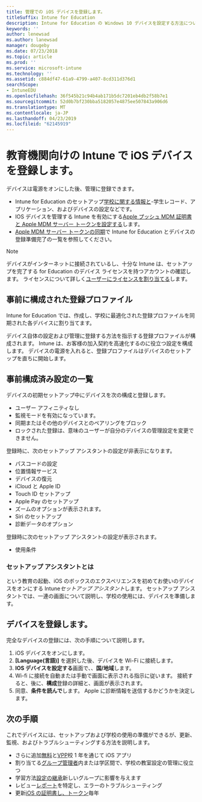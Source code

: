 ```yaml
---
title: 管理での iOS デバイスを登録します。
titleSuffix: Intune for Education
description: Intune for Education の Windows 10 デバイスを設定する方法について説明します。
keywords: ''
author: lenewsad
ms.author: lanewsad
manager: dougeby
ms.date: 07/23/2018
ms.topic: article
ms.prod: ''
ms.service: microsoft-intune
ms.technology: ''
ms.assetid: c884df47-61a9-4799-a407-8cd311d376d1
searchScope:
- IntuneEDU
ms.openlocfilehash: 36f545b21c94b4ab171b5dc7201eb4db2f58b7e1
ms.sourcegitcommit: 52d0b7bf230bba5182057e4875ee507843a906d6
ms.translationtype: MT
ms.contentlocale: ja-JP
ms.lasthandoff: 04/23/2019
ms.locfileid: "62145919"
---
```

# <a name="enroll-ios-devices-in-intune-for-education"></a>教育機関向けの Intune で iOS デバイスを登録します。

デバイスは電源をオンにした後、管理に登録できます。

* Intune for Education のセットアップ[学校に関する情報と](what-is-school-data-sync.md)-学生レコード、アプリケーション、およびデバイスの設定などです。
* IOS デバイスを管理する Intune を有効にする[Apple プッシュ MDM 証明書と Apple MDM サーバー トークンを設定する](setup-ios-device-management.md#add-an-mdm-push-certificate)します。
* [Apple MDM サーバー トークンの同期](setup-ios-device-management.md#sync-managed-devices)で Intune for Education とデバイスの登録準備完了の一覧を参照してください。  

> [!NOTE]
> デバイスがインターネットに接続されているし、十分な Intune は、セットアップを完了する for Education のデバイス ライセンスを持つアカウントの確認します。 ライセンスについて詳しく[ユーザーにライセンスを割り当てる](https://docs.microsoft.com/intune/get-started/start-with-a-paid-subscription-to-microsoft-intune-step-4)します。

## <a name="pre-configured-enrollment-profile"></a>事前に構成された登録プロファイル
Intune for Education では、作成し、学校に最適化された登録プロファイルを同期された各デバイスに割り当てます。  

デバイス自体の設定および管理に登録する方法を指示する登録プロファイルが構成されます。 Intune は、お客様の加入契約を高速化するのに役立つ設定を構成します。  デバイスの電源を入れると、登録プロファイルはデバイスのセットアップを直ちに開始します。

## <a name="list-of-preconfigured-settings"></a>事前構成済み設定の一覧
デバイスの初期セットアップ中にデバイスを次の構成と登録します。

* ユーザー アフィニティなし
* 監視モードを有効になっています。
* 同期またはその他のデバイスとのペアリングをブロック
* ロックされた登録は、意味のユーザーが自分のデバイスの管理設定を変更できません。


登録時に、次のセットアップ アシスタントの設定が非表示になります。
* パスコードの設定
* 位置情報サービス
* デバイスの復元
* iCloud と Apple ID
* Touch ID セットアップ
* Apple Pay のセットアップ
* ズームのオプションが表示されます。
* Siri のセットアップ
* 診断データのオプション

登録時に次のセットアップ アシスタントの設定が表示されます。
* 使用条件

### <a name="what-is-setup-assistant"></a>セットアップ アシスタントとは
という教育の起動、iOS のボックスのエクスペリエンスを初めてお使いのデバイスをオンにする Intune*セットアップ アシスタント*します。 セットアップ アシスタントでは、一連の画面について説明し、学校の使用には、デバイスを準備します。  

## <a name="enroll-a-device"></a>デバイスを登録します。

完全なデバイスの登録には、次の手順について説明します。

1. iOS デバイスをオンにします。 
2. **[Language\(言語\)]** を選択した後、デバイスを Wi-Fi に接続します。
3. **IOS デバイスを設定する**画面で、、**国/地域**します。
4. Wi-fi に接続を自動または手動で画面に表示される指示に従います。 接続すると、後に、**構成**登録の詳細と、画面が表示されます。  
5. 同意、**条件を読んで**します。 Apple に診断情報を送信するかどうかを決定します。  

## <a name="next-steps"></a>次の手順
これでデバイスには、セットアップおよび学校の使用の準備ができるが、更新、監視、およびトラブルシューティングする方法を説明します。   
* さらに追加[無料](add-apps-ios.md)と[VPP](add-vpp-apps-ios.md)校 1 年を通じて iOS アプリ
* 割り当てる[グループ管理者](group-admin-delegate.md)内または学区間で、学校の教室設定の管理に役立つ
* 学習方法[設定の継承](settings-inheritance.md)新しいグループに影響を与えます
* レビュー[レポート](what-are-reports.md)を特定し、エラーのトラブルシューティング 
* 更新[iOS の証明書し、トークン](renew-ios-certificate-token.md)毎年
